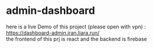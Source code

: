 # admin-dashboard

here is a live Demo of this project (please open with vpn)	: <br/>
https://dashboard-admin.iran.liara.run/ <br/>
the frontend of this prj is react and the backend is firebase <br/>
